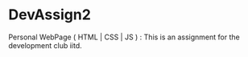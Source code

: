 # DevAssign2
Personal WebPage ( HTML | CSS | JS ) : This is an assignment for the development club iitd.
